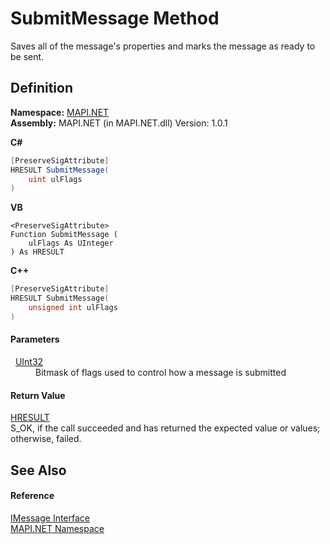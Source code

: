 # SubmitMessage Method


Saves all of the message's properties and marks the message as ready to be sent.



## Definition
**Namespace:** <a href="N_MAPI_NET.md">MAPI.NET</a>  
**Assembly:** MAPI.NET (in MAPI.NET.dll) Version: 1.0.1

**C#**
``` C#
[PreserveSigAttribute]
HRESULT SubmitMessage(
	uint ulFlags
)
```
**VB**
``` VB
<PreserveSigAttribute>
Function SubmitMessage ( 
	ulFlags As UInteger
) As HRESULT
```
**C++**
``` C++
[PreserveSigAttribute]
HRESULT SubmitMessage(
	unsigned int ulFlags
)
```



#### Parameters
<dl><dt>  <a href="https://learn.microsoft.com/dotnet/api/system.uint32" target="_blank" rel="noopener noreferrer">UInt32</a></dt><dd>Bitmask of flags used to control how a message is submitted</dd></dl>

#### Return Value
<a href="T_MAPI_NET_HRESULT.md">HRESULT</a>  
S_OK, if the call succeeded and has returned the expected value or values; otherwise, failed.

## See Also


#### Reference
<a href="T_MAPI_NET_IMessage.md">IMessage Interface</a>  
<a href="N_MAPI_NET.md">MAPI.NET Namespace</a>  
